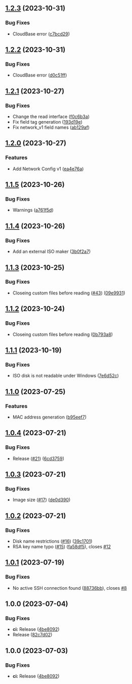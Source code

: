 ## [1.2.3](https://github.com/vaerh/terraform-provider-cloudinit-drive/compare/v1.2.2...v1.2.3) (2023-10-31)


### Bug Fixes

* CloudBase error ([c7bcd29](https://github.com/vaerh/terraform-provider-cloudinit-drive/commit/c7bcd29fb43f7d6d437a68094763d4a75395357c))

## [1.2.2](https://github.com/vaerh/terraform-provider-cloudinit-drive/compare/v1.2.1...v1.2.2) (2023-10-31)


### Bug Fixes

* CloudBase error ([d0c51ff](https://github.com/vaerh/terraform-provider-cloudinit-drive/commit/d0c51ffae842e2eb2638f4f0ef7f3a0a86678197))

## [1.2.1](https://github.com/vaerh/terraform-provider-cloudinit-drive/compare/v1.2.0...v1.2.1) (2023-10-27)


### Bug Fixes

* Change the read interface ([f0c6b3a](https://github.com/vaerh/terraform-provider-cloudinit-drive/commit/f0c6b3aaf185cd9aa6466c4005c702cbf6e3a0d0))
* Fix field tag generation ([193d19e](https://github.com/vaerh/terraform-provider-cloudinit-drive/commit/193d19ee379c2290897b1c2d44b5a4f52309b973))
* Fix network_v1 field names ([ab129af](https://github.com/vaerh/terraform-provider-cloudinit-drive/commit/ab129af512f5310e119b7f0e69f2f37dc85e9597))

## [1.2.0](https://github.com/vaerh/terraform-provider-cloudinit-drive/compare/v1.1.5...v1.2.0) (2023-10-27)


### Features

* Add Network Config v1 ([ea4e76a](https://github.com/vaerh/terraform-provider-cloudinit-drive/commit/ea4e76a0555d52f3df82ed420e5b8387fdc77766))

## [1.1.5](https://github.com/vaerh/terraform-provider-cloudinit-drive/compare/v1.1.4...v1.1.5) (2023-10-26)


### Bug Fixes

* Warnings ([a761f5d](https://github.com/vaerh/terraform-provider-cloudinit-drive/commit/a761f5db99f31719c164a3dc74dcf04e2b4868d9))

## [1.1.4](https://github.com/vaerh/terraform-provider-cloudinit-drive/compare/v1.1.3...v1.1.4) (2023-10-26)


### Bug Fixes

* Add an external ISO maker ([3b0f2a7](https://github.com/vaerh/terraform-provider-cloudinit-drive/commit/3b0f2a796b8505ec12b4ea1a582b7a740e7ad452))

## [1.1.3](https://github.com/vaerh/terraform-provider-cloudinit-drive/compare/v1.1.2...v1.1.3) (2023-10-25)


### Bug Fixes

* Closeing custom files before reading ([#43](https://github.com/vaerh/terraform-provider-cloudinit-drive/issues/43)) ([09e9931](https://github.com/vaerh/terraform-provider-cloudinit-drive/commit/09e99315510438996baa3006649a474dce4e98aa))

## [1.1.2](https://github.com/vaerh/terraform-provider-cloudinit-drive/compare/v1.1.1...v1.1.2) (2023-10-24)


### Bug Fixes

* Closeing custom files before reading ([0b793a8](https://github.com/vaerh/terraform-provider-cloudinit-drive/commit/0b793a81c98c5ce4c2043194d96ff868759e0945))

## [1.1.1](https://github.com/vaerh/terraform-provider-cloudinit-drive/compare/v1.1.0...v1.1.1) (2023-10-19)


### Bug Fixes

* ISO disk is not readable under Windows ([7e6d52c](https://github.com/vaerh/terraform-provider-cloudinit-drive/commit/7e6d52c2ecdf6c5542aca6a095b99ab788ad3742))

## [1.1.0](https://github.com/vaerh/terraform-provider-cloudinit-drive/compare/v1.0.4...v1.1.0) (2023-07-25)


### Features

* MAC address generation ([b95eef7](https://github.com/vaerh/terraform-provider-cloudinit-drive/commit/b95eef75dfb195ac3ce8fd0207a1478372f352ff))

## [1.0.4](https://github.com/vaerh/terraform-provider-cloudinit-drive/compare/v1.0.3...v1.0.4) (2023-07-21)


### Bug Fixes

* Release ([#21](https://github.com/vaerh/terraform-provider-cloudinit-drive/issues/21)) ([6cd3759](https://github.com/vaerh/terraform-provider-cloudinit-drive/commit/6cd375945bc414e6bb45c75e2d5703970de79299))

## [1.0.3](https://github.com/vaerh/terraform-provider-cloudinit-drive/compare/v1.0.2...v1.0.3) (2023-07-21)


### Bug Fixes

* Image size ([#17](https://github.com/vaerh/terraform-provider-cloudinit-drive/issues/17)) ([de0d390](https://github.com/vaerh/terraform-provider-cloudinit-drive/commit/de0d39045d47f775c2fee0948606afe6417495b2))

## [1.0.2](https://github.com/vaerh/terraform-provider-cloudinit-drive/compare/v1.0.1...v1.0.2) (2023-07-21)


### Bug Fixes

* Disk name restrictions ([#16](https://github.com/vaerh/terraform-provider-cloudinit-drive/issues/16)) ([39c1701](https://github.com/vaerh/terraform-provider-cloudinit-drive/commit/39c17010642366b3889061518778ec216b908744))
* RSA key name typo ([#15](https://github.com/vaerh/terraform-provider-cloudinit-drive/issues/15)) ([fa58df5](https://github.com/vaerh/terraform-provider-cloudinit-drive/commit/fa58df553a82eed89507c880c9f707f314f80554)), closes [#12](https://github.com/vaerh/terraform-provider-cloudinit-drive/issues/12)

## [1.0.1](https://github.com/vaerh/terraform-provider-cloudinit-drive/compare/v1.0.0...v1.0.1) (2023-07-19)


### Bug Fixes

* No active SSH connection found ([88736bb](https://github.com/vaerh/terraform-provider-cloudinit-drive/commit/88736bb4026e3f444d73e4b2721a4929369c34c7)), closes [#8](https://github.com/vaerh/terraform-provider-cloudinit-drive/issues/8)

## 1.0.0 (2023-07-04)


### Bug Fixes

* **ci:** Release ([4be8092](https://github.com/vaerh/terraform-provider-cloudinit-drive/commit/4be8092eb140373d6555e47b826df91b8268d4bc))
* Release ([82c7d02](https://github.com/vaerh/terraform-provider-cloudinit-drive/commit/82c7d02684d1b8b6df897755da903b6d03bbae7c))

## 1.0.0 (2023-07-03)


### Bug Fixes

* **ci:** Release ([4be8092](https://github.com/vaerh/terraform-provider-cloudinit-drive/commit/4be8092eb140373d6555e47b826df91b8268d4bc))
